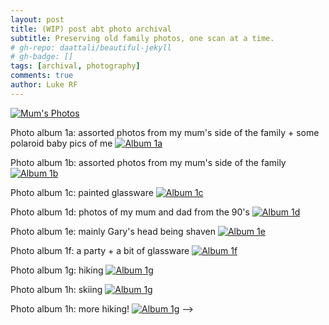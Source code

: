 ```yaml
---
layout: post
title: (WIP) post abt photo archival
subtitle: Preserving old family photos, one scan at a time.
# gh-repo: daattali/beautiful-jekyll
# gh-badge: []
tags: [archival, photography]
comments: true
author: Luke RF
---
```



<a href="https://ekulrf.github.io/lukes-letters/_posts/photo_archival/mum.html">
  <img alt="Mum's Photos" src="https://lh3.googleusercontent.com/pw/ADCreHdmFjQIxu1AdI8vVeBnlWHq0Y8iPUksPQjpF7K0QgHXoJ-OMYsjYXChN4o_5FXwRwnHoJ_JTcvodpZmthezgDxhAXYbk1ON0i7NJd7M3CtB9rDQWtr4CPaRWJo-uc4y22gOEn2B4e3D6_5F4rZJ4r76=w1413-h955-s-no?authuser=1">
</a>



<!-- [![Mum's Photos](https://lh3.googleusercontent.com/pw/ADCreHdmFjQIxu1AdI8vVeBnlWHq0Y8iPUksPQjpF7K0QgHXoJ-OMYsjYXChN4o_5FXwRwnHoJ_JTcvodpZmthezgDxhAXYbk1ON0i7NJd7M3CtB9rDQWtr4CPaRWJo-uc4y22gOEn2B4e3D6_5F4rZJ4r76=w1413-h955-s-no?authuser=1)](../_posts/photo_archival/mum.md)
<!--  -->

Photo album 1a: assorted photos from my mum's side of the family + some polaroid baby pics of me
[![Album 1a](https://lh3.googleusercontent.com/pw/ADCreHcGtp2bjE18AXt1O3yXaz86vSJNEnID28DFcFddK1_ZsMTLFslJZB53zWCkTPlix55YtSQJfepTCqMCvdSWQqCWEOhZwy1YD8nlUspbsL8D3bDySGe84M8_JY39qxpo3-CiXbvufkUWWwheVazGe94DoA=w1516-h995-s-no?authuser=1)](https://photos.app.goo.gl/HbmS7i1GJLWVNCfcA)

Photo album 1b: assorted photos from my mum's side of the family
[![Album 1b](https://lh3.googleusercontent.com/pw/ADCreHdzYBiraebp-lUrTp5wHNwbQeiWEKDiOKqfjJzVS1cCmdFId7E4iIAJHPf5v6UKwiCZFy2jzs77mQKGCrHv3DngQ6_HmmbrYS9he0GZFYaDKgKo3mQ0iXnQY73mpPLILscKyvFKU3IabF0uSpXOwxTG=w1211-h995-s-no?authuser=1)](https://photos.app.goo.gl/8SMSgr5xSjDySasB9)

Photo album 1c: painted glassware
[![Album 1c](https://lh3.googleusercontent.com/pw/ABLVV87vM1-JBXyhfOmQVwSN0Oamj4HfEyH7idbEuZOU5PGiRJUu3FDfWB3jEN5vc-TBmEmRBdC8xrezAwkpMazpVreLrdEJ-XRPDx4e8M7BR9qmi5ajFWSC-6jIZfgzCzzvUkW-9ht-C_pYB2oNij4HqNSm=w1474-h995-s-no?authuser=1)](https://photos.app.goo.gl/YowjtGTbB395nbbH9)

Photo album 1d: photos of my mum and dad from the 90's
[![Album 1d](https://lh3.googleusercontent.com/pw/ABLVV877OIjLFvQ0EDIdLWluAEr79GZEcipvE_IWRezdCyQXDUYtVOvmrDMyezwyGE-q5Ahf8-4X_B3nvhCrcoceVDvpBDHThHCh1d1FyKq0t1t0N91FsdoPT5GjBasdEjna66lpzCEwyW79kmrqxdMQGtjF=w1472-h995-s-no?authuser=1)](https://photos.app.goo.gl/XZCsgzazCqN5skn76)

Photo album 1e: mainly Gary's head being shaven
[![Album 1e](https://lh3.googleusercontent.com/pw/ADCreHfLSvq9dBGuTtq9zsaxmBDGdByjF5UpqRmSLHz4H6vpICnAqnP6aHEWUX7JedASG0iMy78WUudgCcQKWSClOK1ucbqeD17WdYGyQ_kRtUdG8rIjmRiUiic7NVBATOfYd3mVQdcc36kWhNW6AxhPvyON=w1501-h995-s-no?authuser=1)](https://photos.app.goo.gl/euZi479GBy6b15NL7)

Photo album 1f: a party + a bit of glassware
[![Album 1f](https://lh3.googleusercontent.com/pw/ADCreHeQzuVgv7hQL6qRN-Zg35T4ab207S8NGJFr1GhNZgcSLe477foLH6DkojfSEu2yd-oXvQnGvCvW-2eouQmujU06cinPdEg9s3RZur8nPFCIFT5i7u8Z87TF1yZrprln8k2pt2foadiLdG0Os5mw5grH=w1479-h995-s-no?authuser=1)](https://photos.app.goo.gl/8FzTQGBQftJN5fea6)

Photo album 1g: hiking
[![Album 1g](https://lh3.googleusercontent.com/pw/ADCreHfMfFjXYMh_TUry4mf00w1SDt5g2U6Ko24T0Nkm5aCG5c7nPP1wrDDgvRALQyYzWIc4WSHOytZ5NlEdZUcra5J4wZE1A_1E5TLKNXBiAQflZngFhUu6KjadmRLINGzxbj023UGmAlEpx6Hj6ZDpc8dx=w1506-h995-s-no?authuser=1)](https://photos.app.goo.gl/t1LxFRBwfXKVpcme7)

Photo album 1h: skiing
[![Album 1g](https://lh3.googleusercontent.com/pw/ADCreHfRQSktSlsa0sjgmot9ow-O2yD-QR2LaV5R7v-cMsG8-t-SKW_U9h94pdHFQ1IGajMAVy7sRpB_zbn_DELjUKCcITIG7HPjnHzB9J41K85eEX76ZUV7KystNyN_aiEmcYcjGFLxis4BU-Gq5-ROclXe=w1521-h995-s-no?authuser=1)](https://photos.app.goo.gl/2jbP9bquCddBvWo39)

Photo album 1h: more hiking!
[![Album 1g](https://lh3.googleusercontent.com/pw/ADCreHdNDktzmE-JtmJoe5MdLvzM3xJzIRinJd5uPwaBERcIpV1HSuvldRkrcYN5RqBtmtJ-lX40sOxcdQPOtSx_QfOeFcbajCNBbL2TmaP5K_Njafemj9c7FdsvSvoixNak0-nyPT--AvDDj-g7oSHPc-ut=w1343-h995-s-no?authuser=1)](https://photos.app.goo.gl/yoAyGyYzk4ssrF2V7) -->